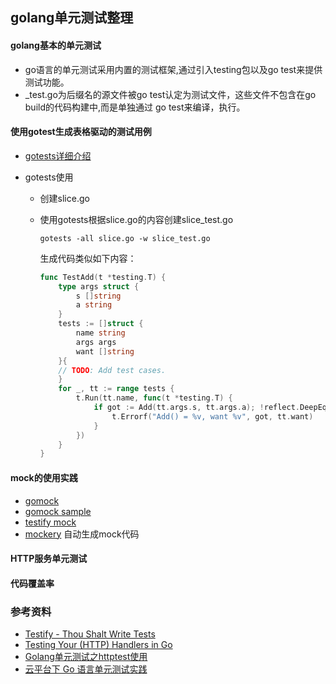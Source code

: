 ## golang单元测试整理


#### golang基本的单元测试
+ go语言的单元测试采用内置的测试框架,通过引入testing包以及go test来提供测试功能。
+ _test.go为后缀名的源文件被go test认定为测试文件，这些文件不包含在go build的代码构建中,而是单独通过 go test来编译，执行。

#### 使用gotest生成表格驱动的测试用例
+ [gotests详细介绍](https://github.com/cweill/gotests)

+ gotests使用

  +  创建slice.go

  + 使用gotests根据slice.go的内容创建slice_test.go

    ```shell
    gotests -all slice.go -w slice_test.go
    ```

    生成代码类似如下内容：

    ```go
    func TestAdd(t *testing.T) {
    	type args struct {
    		s []string
    		a string
    	}
    	tests := []struct {
    		name string
    		args args
    		want []string
    	}{
    	// TODO: Add test cases.
    	}
    	for _, tt := range tests {
    		t.Run(tt.name, func(t *testing.T) {
    			if got := Add(tt.args.s, tt.args.a); !reflect.DeepEqual(got, tt.want) {
    				t.Errorf("Add() = %v, want %v", got, tt.want)
    			}
    		})
    	}
    }
    ```

#### mock的使用实践

+ [gomock](https://github.com/golang/mock)	
+ [gomock sample](https://github.com/golang/mock/tree/master/sample)
+ [testify mock](https://github.com/stretchr/testify#mock-package)
+ [mockery](https://github.com/vektra/mockery)  自动生成mock代码

#### HTTP服务单元测试

#### 代码覆盖率 

### 参考资料
+ [Testify - Thou Shalt Write Tests](https://github.com/stretchr/testify)
+ [Testing Your (HTTP) Handlers in Go](https://elithrar.github.io/article/testing-http-handlers-go/)
+ [Golang单元测试之httptest使用](http://blog.csdn.net/lavorange/article/details/73369153?utm_source=itdadao&utm_medium=referral)
+ [云平台下 Go 语言单元测试实践](http://www.golangtc.com/t/582be071b09ecc08ce0003b3)